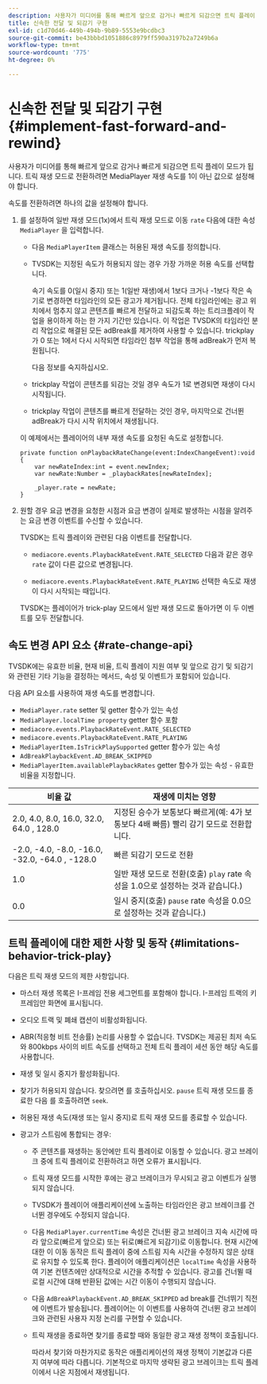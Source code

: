 ```yaml
---
description: 사용자가 미디어를 통해 빠르게 앞으로 감거나 빠르게 되감으면 트릭 플레이 모드가 됩니다. 트릭 재생 모드로 전환하려면 MediaPlayer 재생 속도를 1이 아닌 값으로 설정해야 합니다.
title: 신속한 전달 및 되감기 구현
exl-id: c1d70d46-449b-494b-9b89-5553e9bcdbc3
source-git-commit: be43bbbd1051886c8979ff590a3197b2a7249b6a
workflow-type: tm+mt
source-wordcount: '775'
ht-degree: 0%

---
```


# 신속한 전달 및 되감기 구현 {#implement-fast-forward-and-rewind}

사용자가 미디어를 통해 빠르게 앞으로 감거나 빠르게 되감으면 트릭 플레이 모드가 됩니다. 트릭 재생 모드로 전환하려면 MediaPlayer 재생 속도를 1이 아닌 값으로 설정해야 합니다.

속도를 전환하려면 하나의 값을 설정해야 합니다.

1. 를 설정하여 일반 재생 모드(1x)에서 트릭 재생 모드로 이동 `rate` 다음에 대한 속성 `MediaPlayer` 을 입력합니다.

   * 다음 `MediaPlayerItem` 클래스는 허용된 재생 속도를 정의합니다.
   * TVSDK는 지정된 속도가 허용되지 않는 경우 가장 가까운 허용 속도를 선택합니다.

      속기 속도를 0(일시 중지) 또는 1(일반 재생)에서 1보다 크거나 -1보다 작은 속기로 변경하면 타임라인의 모든 광고가 제거됩니다. 전체 타임라인에는 광고 위치에서 멈추지 않고 콘텐츠를 빠르게 전달하고 되감도록 하는 트리크플레이 작업을 용이하게 하는 한 가지 기간만 있습니다. 이 작업은 TVSDK의 타임라인 분리 작업으로 해결된 모든 adBreak를 제거하여 사용할 수 있습니다. trickplay가 0 또는 1에서 다시 시작되면 타임라인 첨부 작업을 통해 adBreak가 먼저 복원됩니다.

      다음 정보를 숙지하십시오.

   * trickplay 작업이 콘텐츠를 되감는 것일 경우 속도가 1로 변경되면 재생이 다시 시작됩니다.
   * trickplay 작업이 콘텐츠를 빠르게 전달하는 것인 경우, 마지막으로 건너뛴 adBreak가 다시 시작 위치에서 재생됩니다.

   이 예제에서는 플레이어의 내부 재생 속도를 요청된 속도로 설정합니다.

   ```
   private function onPlaybackRateChange(event:IndexChangeEvent):void { 
       var newRateIndex:int = event.newIndex; 
       var newRate:Number = _playbackRates[newRateIndex]; 
   
       _player.rate = newRate; 
   } 
   ```

1. 원할 경우 요금 변경을 요청한 시점과 요금 변경이 실제로 발생하는 시점을 알려주는 요금 변경 이벤트를 수신할 수 있습니다.

   TVSDK는 트릭 플레이와 관련된 다음 이벤트를 전달합니다.

   * `mediacore.events.PlaybackRateEvent.RATE_SELECTED` 다음과 같은 경우 `rate` 값이 다른 값으로 변경됩니다.

   * `mediacore.events.PlaybackRateEvent.RATE_PLAYING` 선택한 속도로 재생이 다시 시작되는 때입니다.

   TVSDK는 플레이어가 trick-play 모드에서 일반 재생 모드로 돌아가면 이 두 이벤트를 모두 전달합니다.

## 속도 변경 API 요소 {#rate-change-api}

TVSDK에는 유효한 비율, 현재 비율, 트릭 플레이 지원 여부 및 앞으로 감기 및 되감기와 관련된 기타 기능을 결정하는 메서드, 속성 및 이벤트가 포함되어 있습니다.

다음 API 요소를 사용하여 재생 속도를 변경합니다.

* `MediaPlayer.rate` setter 및 getter 함수가 있는 속성
* `MediaPlayer.localTime property` getter 함수 포함
* `mediacore.events.PlaybackRateEvent.RATE_SELECTED`
* `mediacore.events.PlaybackRateEvent.RATE_PLAYING`
* `MediaPlayerItem.IsTrickPlaySupported` getter 함수가 있는 속성
* `AdBreakPlaybackEvent.AD_BREAK_SKIPPED`
* `MediaPlayerItem.availablePlaybackRates` getter 함수가 있는 속성 - 유효한 비율을 지정합니다.

| 비율 값 | 재생에 미치는 영향 |
|---|---|
| 2.0, 4.0, 8.0, 16.0, 32.0, 64.0  , 128.0 | 지정된 승수가 보통보다 빠르게(예: 4가 보통보다 4배 빠름) 빨리 감기 모드로 전환합니다. |
| -2.0, -4.0, -8.0, -16.0, -32.0, -64.0  , -128.0 | 빠른 되감기 모드로 전환 |
| 1.0 | 일반 재생 모드로 전환(호출) `play` rate 속성을 1.0으로 설정하는 것과 같습니다.) |
| 0.0 | 일시 중지(호출) `pause` rate 속성을 0.0으로 설정하는 것과 같습니다.) |

## 트릭 플레이에 대한 제한 사항 및 동작 {#limitations-behavior-trick-play}

다음은 트릭 재생 모드의 제한 사항입니다.

* 마스터 재생 목록은 I-프레임 전용 세그먼트를 포함해야 합니다. I-프레임 트랙의 키 프레임만 화면에 표시됩니다.
* 오디오 트랙 및 폐쇄 캡션이 비활성화됩니다.
* ABR(적응형 비트 전송률) 논리를 사용할 수 없습니다. TVSDK는 제공된 최저 속도와 800kbps 사이의 비트 속도를 선택하고 전체 트릭 플레이 세션 동안 해당 속도를 사용합니다.
* 재생 및 일시 중지가 활성화됩니다.
* 찾기가 허용되지 않습니다. 찾으려면 를 호출하십시오. `pause` 트릭 재생 모드를 종료한 다음 를 호출하려면 `seek`.

* 허용된 재생 속도(재생 또는 일시 중지)로 트릭 재생 모드를 종료할 수 있습니다.
* 광고가 스트림에 통합되는 경우:

   * 주 콘텐츠를 재생하는 동안에만 트릭 플레이로 이동할 수 있습니다. 광고 브레이크 중에 트릭 플레이로 전환하려고 하면 오류가 표시됩니다.
   * 트릭 재생 모드를 시작한 후에는 광고 브레이크가 무시되고 광고 이벤트가 실행되지 않습니다.
   * TVSDK가 플레이어 애플리케이션에 노출하는 타임라인은 광고 브레이크를 건너뛴 경우에도 수정되지 않습니다.
   * 다음 `MediaPlayer.currentTime` 속성은 건너뛴 광고 브레이크 지속 시간에 따라 앞으로(빠르게 앞으로) 또는 뒤로(빠르게 되감기)로 이동합니다. 현재 시간에 대한 이 이동 동작은 트릭 플레이 중에 스트림 지속 시간을 수정하지 않은 상태로 유지할 수 있도록 한다. 플레이어 애플리케이션은 `localTime` 속성을 사용하여 기본 컨텐츠에만 상대적으로 시간을 추적할 수 있습니다. 광고를 건너뛸 때 로컬 시간에 대해 반환된 값에는 시간 이동이 수행되지 않습니다.

   * 다음 `AdBreakPlaybackEvent.AD_BREAK_SKIPPED` ad break를 건너뛰기 직전에 이벤트가 발송됩니다. 플레이어는 이 이벤트를 사용하여 건너뛴 광고 브레이크와 관련된 사용자 지정 논리를 구현할 수 있습니다.
   * 트릭 재생을 종료하면 찾기를 종료할 때와 동일한 광고 재생 정책이 호출됩니다.

      따라서 찾기와 마찬가지로 동작은 애플리케이션의 재생 정책이 기본값과 다른지 여부에 따라 다릅니다. 기본적으로 마지막 생략된 광고 브레이크는 트릭 플레이에서 나온 지점에서 재생됩니다.
